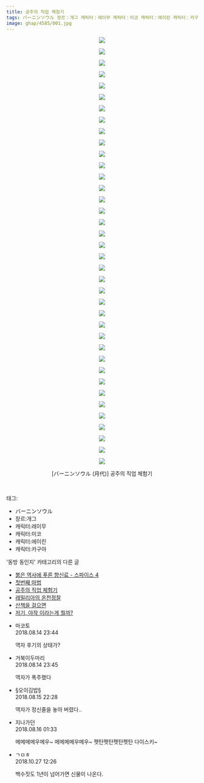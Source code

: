 ```yaml
---
title: 공주의 직업 체험기
tags: バーニンソウル 장르：개그 캐릭터：레이무 캐릭터：미코 캐릭터：에이린 캐릭터：카구야 月代 동방_동인지
image: ghap/4585/001.jpg
---
```

<div class="article">
<p style="text-align: center; clear: none; float: none;"><img src="{{ site.nasurl }}/ghap/4585/001.jpg"/></p>
<p style="text-align: center; clear: none; float: none;"><img src="{{ site.nasurl }}/ghap/4585/002.jpg"/></p>
<p style="text-align: center; clear: none; float: none;"><img src="{{ site.nasurl }}/ghap/4585/003.jpg"/></p>
<p style="text-align: center; clear: none; float: none;"><img src="{{ site.nasurl }}/ghap/4585/004.jpg"/></p>
<p style="text-align: center; clear: none; float: none;"><img src="{{ site.nasurl }}/ghap/4585/005.jpg"/></p>
<p style="text-align: center; clear: none; float: none;"><img src="{{ site.nasurl }}/ghap/4585/006.jpg"/></p>
<p style="text-align: center; clear: none; float: none;"><img src="{{ site.nasurl }}/ghap/4585/007.jpg"/></p>
<p style="text-align: center; clear: none; float: none;"><img src="{{ site.nasurl }}/ghap/4585/008.jpg"/></p>
<p style="text-align: center; clear: none; float: none;"><img src="{{ site.nasurl }}/ghap/4585/009.jpg"/></p>
<p style="text-align: center; clear: none; float: none;"><img src="{{ site.nasurl }}/ghap/4585/010.jpg"/></p>
<p style="text-align: center; clear: none; float: none;"><img src="{{ site.nasurl }}/ghap/4585/011.jpg"/></p>
<p style="text-align: center; clear: none; float: none;"><img src="{{ site.nasurl }}/ghap/4585/012.jpg"/></p>
<p style="text-align: center; clear: none; float: none;"><img src="{{ site.nasurl }}/ghap/4585/013.jpg"/></p>
<p style="text-align: center; clear: none; float: none;"><img src="{{ site.nasurl }}/ghap/4585/014.jpg"/></p>
<p style="text-align: center; clear: none; float: none;"><img src="{{ site.nasurl }}/ghap/4585/015.jpg"/></p>
<p style="text-align: center; clear: none; float: none;"><img src="{{ site.nasurl }}/ghap/4585/016.jpg"/></p>
<p style="text-align: center; clear: none; float: none;"><img src="{{ site.nasurl }}/ghap/4585/017.jpg"/></p>
<p style="text-align: center; clear: none; float: none;"><img src="{{ site.nasurl }}/ghap/4585/018.jpg"/></p>
<p style="text-align: center; clear: none; float: none;"><img src="{{ site.nasurl }}/ghap/4585/019.jpg"/></p>
<p style="text-align: center; clear: none; float: none;"><img src="{{ site.nasurl }}/ghap/4585/020.jpg"/></p>
<p style="text-align: center; clear: none; float: none;"><img src="{{ site.nasurl }}/ghap/4585/021.jpg"/></p>
<p style="text-align: center; clear: none; float: none;"><img src="{{ site.nasurl }}/ghap/4585/022.jpg"/></p>
<p style="text-align: center; clear: none; float: none;"><img src="{{ site.nasurl }}/ghap/4585/023.jpg"/></p>
<p style="text-align: center; clear: none; float: none;"><img src="{{ site.nasurl }}/ghap/4585/024.jpg"/></p>
<p style="text-align: center; clear: none; float: none;"><img src="{{ site.nasurl }}/ghap/4585/025.jpg"/></p>
<p style="text-align: center; clear: none; float: none;"><img src="{{ site.nasurl }}/ghap/4585/026.jpg"/></p>
<p style="text-align: center; clear: none; float: none;"><img src="{{ site.nasurl }}/ghap/4585/027.jpg"/></p>
<p style="text-align: center; clear: none; float: none;"><img src="{{ site.nasurl }}/ghap/4585/028.jpg"/></p>
<p style="text-align: center; clear: none; float: none;"><img src="{{ site.nasurl }}/ghap/4585/029.jpg"/></p>
<p style="text-align: center; clear: none; float: none;"><img src="{{ site.nasurl }}/ghap/4585/030.jpg"/></p>
<p style="text-align: center; clear: none; float: none;"><img src="{{ site.nasurl }}/ghap/4585/031.jpg"/></p>
<p style="text-align: center; clear: none; float: none;"><img src="{{ site.nasurl }}/ghap/4585/032.jpg"/></p>
<p style="text-align: center; clear: none; float: none;"><img src="{{ site.nasurl }}/ghap/4585/033.jpg"/></p>
<p style="text-align: center; clear: none; float: none;"><img src="{{ site.nasurl }}/ghap/4585/034.jpg"/></p>
<p style="text-align: center; clear: none; float: none;"><img src="{{ site.nasurl }}/ghap/4585/035.jpg"/></p>
<p style="text-align: center; clear: none; float: none;"><img src="{{ site.nasurl }}/ghap/4585/036.jpg"/></p>
<p style="text-align: center; clear: none; float: none;"><img src="{{ site.nasurl }}/ghap/4585/037.jpg"/></p>
<p style="text-align: center; clear: none; float: none;"><img src="{{ site.nasurl }}/ghap/4585/038.jpg"/></p>
<p style="text-align: center; clear: none; float: none;">[バーニンソウル (月代)] 공주의 직업 체험기</p>
<p><br/></p>
</div><div class="tagTrail">
<p>태그: </p>
<ul>
<li>バーニンソウル</li>
<li>장르:개그</li>
<li>캐릭터:레이무</li>
<li>캐릭터:미코</li>
<li>캐릭터:에이린</li>
<li>캐릭터:카구야</li>
</ul>
</div><div class="another">
<p>'동방 동인지' 카테고리의 다른 글</p>
<ul>
<li><a href="/2018-08-13-ghap_4590">붉은 역사에 푸른 향신료 - 스파이스 4</a></li>
<li><a href="/2018-08-13-ghap_4587">첫번째 마법</a></li>
<li><a href="/2018-08-13-ghap_4585">공주의 직업 체험기</a></li>
<li><a href="/2018-08-13-ghap_4584">레밀리아의 온천정찰</a></li>
<li><a href="/2018-08-13-ghap_4583">산책을 걸으면</a></li>
<li><a href="/2018-08-13-ghap_4582">저기, 야작 이라는게 뭘까?</a></li>
</ul>
</div><div class="cb_module cb_fluid">
<div class="cb_wrt cb_profile">
<div class="comment">
<ul>
<li class="cb_thumb_off" id="comment15308629">
<div class="cb_comment_area">
<div class="cb_info_area">
<div class="cb_section">
<span class="cb_nick_name">마코토</span>
</div>
<div class="cb_section">
<span class="cb_date">2018.08.14 23:44 </span>
</div>
</div>
<div class="cb_dsc_comment">
<p class="cb_dsc">
											역자 후기의 상태가?
										</p>
</div>
</div></li>
<li class="cb_thumb_off" id="comment15308632">
<div class="cb_comment_area">
<div class="cb_info_area">
<div class="cb_section">
<span class="cb_nick_name">거북이두마리</span>
</div>
<div class="cb_section">
<span class="cb_date">2018.08.14 23:45 </span>
</div>
</div>
<div class="cb_dsc_comment">
<p class="cb_dsc">
											역자가 폭주했다
										</p>
</div>
</div></li>
<li class="cb_thumb_off" id="comment15309499">
<div class="cb_comment_area">
<div class="cb_info_area">
<div class="cb_section">
<span class="cb_nick_name">§오이김밥§</span>
</div>
<div class="cb_section">
<span class="cb_date">2018.08.15 22:28 </span>
</div>
</div>
<div class="cb_dsc_comment">
<p class="cb_dsc">
											역자가 정신줄을 놓아 버렸다..
										</p>
</div>
</div></li>
<li class="cb_thumb_off" id="comment15309627">
<div class="cb_comment_area">
<div class="cb_info_area">
<div class="cb_section">
<span class="cb_nick_name">지나가던</span>
</div>
<div class="cb_section">
<span class="cb_date">2018.08.16 01:33 </span>
</div>
</div>
<div class="cb_dsc_comment">
<p class="cb_dsc">
											메메메메우메우~ 메메메메우메우~ 펫탄펫탄펫탄펫탄 다이스키~
										</p>
</div>
</div></li>
<li class="cb_thumb_off" id="comment15363428">
<div class="cb_comment_area">
<div class="cb_info_area">
<div class="cb_section">
<span class="cb_nick_name">ㄱㅁㅎ</span>
</div>
<div class="cb_section">
<span class="cb_date">2018.10.27 12:26 </span>
</div>
</div>
<div class="cb_dsc_comment">
<p class="cb_dsc">
											백수짓도 1년이 넘어가면 신물이 나온다.
										</p>
</div>
</div></li>
</ul>
</div>
</div><!-- commentList close -->
</div>